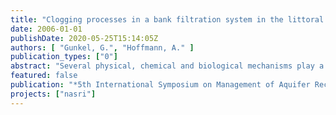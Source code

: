 ```yaml
---
title: "Clogging processes in a bank filtration system in the littoral zone of Lake Tegel (Germany)"
date: 2006-01-01
publishDate: 2020-05-25T15:14:05Z
authors: [ "Gunkel, G.", "Hoffmann, A." ]
publication_types: ["0"]
abstract: "Several physical, chemical and biological mechanisms play a role in the clogging of sediment interstices regularly observed in sand filter and infiltration basin systems. Whereas the hyporheic zone has been the focus of many investigations, little is known about the lenitic limnic zone, which is typical in lowland areas with lakes and low flow rivers. One must assume that clogging is regulated by both the build-up and the input of particulate organic matter (POM). In the present study, we collected samples from the littoral zone of Lake Tegel, Berlin, Germany, to analyze relevant carbon turnover processes. High concentrations of POM were detected in the upper sediment layer, with 3.4% ds down to 20 centimeters depth. A very high biomass of interstitial algae was found in the first 5 cm of sediment (25 µg Chl a per cm–3); this was 1000 times higher than in the lake water. The pore system of the sediment was filled to about 50% with POM, and the algae volume comprised about 25 % of POM. Only low amounts of POM were transported from the lake water downwards into the interstices, and the transport of FPOM (a few centimeters per day) was much lower than the water flow (32–260 cm d–1). The DOC concentrations in lake water (~8 mg L–1) and interstitial water (~6 mg L–1) were determined by the in situ bioactivity of interstitial organisms in addition to DOC input from lake water."
featured: false
publication: "*5th International Symposium on Management of Aquifer Recharge / IHP-VI, Series on Groundwater*"
projects: ["nasri"]
---
```


